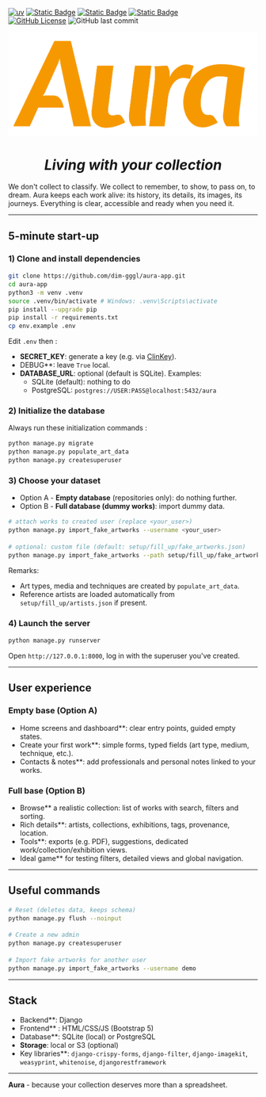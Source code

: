 [![uv](https://img.shields.io/endpoint?url=https://raw.githubusercontent.com/astral-sh/uv/main/assets/badge/v0.json)](https://docs.astral.sh/uv/)
[![Static Badge](https://img.shields.io/badge/python-3.9%20%7C%203.10%20%7C%203.11%20%7C%203.12%20%7C%203.13%20%7C%203.14-%233775A9?style=plastic&logo=python&logoColor=%23FFE569)](https://www.python.org/)
[![Static Badge](https://img.shields.io/badge/django-5.2.5-%2344B78B?style=plastic&logo=django&logoColor=%2344B78B)](https://www.djangoproject.com/)
[![Static Badge](https://img.shields.io/badge/djangorestframework-3.16.1-%23FF474A?style=plastic&logo=django&logoColor=%23FF474A)](https://www.django-rest-framework.org/)  
[![GitHub License](https://img.shields.io/github/license/dim-gggl/aura-app?style=plastic&logo=MIT)](./LICENSE.md)
![GitHub last commit](https://img.shields.io/github/last-commit/dim-gggl/aura-app?display_timestamp=author&style=plastic)

![](./aura-title.png)

# <div align="center"> *Living with your collection*</div>

We don't collect to classify. We collect to remember, to show, to pass on, to dream. Aura keeps each work alive: its history, its details, its images, its journeys. Everything is clear, accessible and ready when you need it.

---

## 5-minute start-up

### 1) Clone and install dependencies

```bash
git clone https://github.com/dim-gggl/aura-app.git
cd aura-app
python3 -m venv .venv
source .venv/bin/activate # Windows: .venv\Scripts\activate
pip install --upgrade pip
pip install -r requirements.txt
cp env.example .env
```

Edit `.env` then :

- **SECRET_KEY**: generate a key (e.g. via [ClinKey](https://dim-gggl.github.io/ClinKey/)).
- DEBUG**: leave `True` local.
- **DATABASE_URL**: optional (default is SQLite). Examples:
  - SQLite (default): nothing to do
  - PostgreSQL: `postgres://USER:PASS@localhost:5432/aura`

### 2) Initialize the database

Always run these initialization commands :

```bash
python manage.py migrate
python manage.py populate_art_data
python manage.py createsuperuser
```

### 3) Choose your dataset  


- Option A - **Empty database** (repositories only): do nothing further.
- Option B - **Full database (dummy works)**: import dummy data.

```bash
# attach works to created user (replace <your_user>)
python manage.py import_fake_artworks --username <your_user>

# optional: custom file (default: setup/fill_up/fake_artworks.json)
python manage.py import_fake_artworks --path setup/fill_up/fake_artworks.json --username <your_user>
```

Remarks:

- Art types, media and techniques are created by `populate_art_data`.
- Reference artists are loaded automatically from `setup/fill_up/artists.json` if present.

### 4) Launch the server

```bash
python manage.py runserver
```

Open `http://127.0.0.1:8000`, log in with the superuser you've created.

---

## User experience

### Empty base (Option A)
- Home screens and dashboard**: clear entry points, guided empty states.
- Create your first work**: simple forms, typed fields (art type, medium, technique, etc.).
- Contacts & notes**: add professionals and personal notes linked to your works.

### Full base (Option B)
- Browse** a realistic collection: list of works with search, filters and sorting.
- Rich details**: artists, collections, exhibitions, tags, provenance, location.
- Tools**: exports (e.g. PDF), suggestions, dedicated work/collection/exhibition views.
- Ideal game** for testing filters, detailed views and global navigation.

---

## Useful commands

```bash
# Reset (deletes data, keeps schema)
python manage.py flush --noinput

# Create a new admin
python manage.py createsuperuser

# Import fake artworks for another user
python manage.py import_fake_artworks --username demo
```

---

## Stack

- Backend**: Django
- Frontend** : HTML/CSS/JS (Bootstrap 5)
- Database**: SQLite (local) or PostgreSQL
- **Storage**: local or S3 (optional)
- Key libraries**: `django-crispy-forms`, `django-filter`, `django-imagekit`, `weasyprint`, `whitenoise`, `djangorestframework`

---

**Aura** - because your collection deserves more than a spreadsheet.
